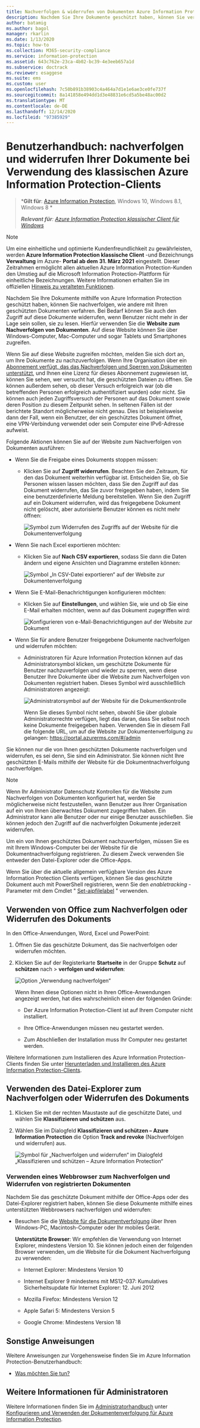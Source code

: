 ```yaml
---
title: Nachverfolgen & widerrufen von Dokumenten Azure Information Protection klassischen Clients
description: Nachdem Sie Ihre Dokumente geschützt haben, können Sie verfolgen, wie sie von Benutzern verwendet werden. Bei Bedarf können Sie auch den Zugriff auf diese Dokumente widerrufen, wenn Benutzer nicht mehr in der Lage sein sollen, sie zu lesen.
author: batamig
ms.author: bagol
manager: rkarlin
ms.date: 1/13/2020
ms.topic: how-to
ms.collection: M365-security-compliance
ms.service: information-protection
ms.assetid: 643c762e-23ca-4b02-bc39-4e3eeb657a1d
ms.subservice: doctrack
ms.reviewer: esaggese
ms.suite: ems
ms.custom: user
ms.openlocfilehash: 7c50b891b38903c4a464a7d1e1e6ae3ce0fe737f
ms.sourcegitcommit: 8a141858e494dd1d3e48831e6cd5a5be48ac00d2
ms.translationtype: MT
ms.contentlocale: de-DE
ms.lasthandoff: 12/14/2020
ms.locfileid: "97385929"
---
```

# <a name="user-guide-track-and-revoke-your-documents-when-you-use-the-azure-information-protection-classic-client"></a>Benutzerhandbuch: nachverfolgen und widerrufen Ihrer Dokumente bei Verwendung des klassischen Azure Information Protection-Clients

>***Gilt für**: [Azure Information Protection](https://azure.microsoft.com/pricing/details/information-protection), Windows 10, Windows 8.1, Windows 8 *
>
>***Relevant für**: [Azure Information Protection klassischer Client für Windows](../faqs.md#whats-the-difference-between-the-azure-information-protection-classic-and-unified-labeling-clients)*

>[!NOTE] 
> Um eine einheitliche und optimierte Kundenfreundlichkeit zu gewährleisten, werden **Azure Information Protection klassische Client** -und Bezeichnungs **Verwaltung** im Azure- **Portal ab dem** **31. März 2021** eingestellt. Dieser Zeitrahmen ermöglicht allen aktuellen Azure Information Protection-Kunden den Umstieg auf die Microsoft Information Protection-Plattform für einheitliche Bezeichnungen. Weitere Informationen erhalten Sie im offiziellen [Hinweis zu veralteten Funktionen](https://aka.ms/aipclassicsunset).

Nachdem Sie Ihre Dokumente mithilfe von Azure Information Protection geschützt haben, können Sie nachverfolgen, wie andere mit Ihren geschützten Dokumenten verfahren. Bei Bedarf können Sie auch den Zugriff auf diese Dokumente widerrufen, wenn Benutzer nicht mehr in der Lage sein sollen, sie zu lesen. Hierfür verwenden Sie die **Website zum Nachverfolgen von Dokumenten**. Auf diese Website können Sie über Windows-Computer, Mac-Computer und sogar Tablets und Smartphones zugreifen.

Wenn Sie auf diese Website zugreifen möchten, melden Sie sich dort an, um Ihre Dokumente zu nachzuverfolgen. Wenn Ihre Organisation über ein [Abonnement verfügt, das das Nachverfolgen und Sperren von Dokumenten unterstützt](https://www.microsoft.com/cloud-platform/azure-information-protection-features), und Ihnen eine Lizenz für dieses Abonnement zugewiesen ist, können Sie sehen, wer versucht hat, die geschützten Dateien zu öffnen. Sie können außerdem sehen, ob dieser Versuch erfolgreich war (ob die betreffenden Personen erfolgreich authentifiziert wurden) oder nicht. Sie können auch jeden Zugriffsversuch der Personen auf das Dokument sowie deren Position zu diesem Zeitpunkt sehen. In seltenen Fällen ist der berichtete Standort möglicherweise nicht genau. Dies ist beispielsweise dann der Fall, wenn ein Benutzer, der ein geschütztes Dokument öffnet, eine VPN-Verbindung verwendet oder sein Computer eine IPv6-Adresse aufweist.

Folgende Aktionen können Sie auf der Website zum Nachverfolgen von Dokumenten ausführen:

- Wenn Sie die Freigabe eines Dokuments stoppen müssen: 
    
    - Klicken Sie auf **Zugriff widerrufen**. Beachten Sie den Zeitraum, für den das Dokument weiterhin verfügbar ist. Entscheiden Sie, ob Sie Personen wissen lassen möchten, dass Sie den Zugriff auf das Dokument widerrufen, das Sie zuvor freigegeben haben, indem Sie eine benutzerdefinierte Meldung bereitstellen. Wenn Sie den Zugriff auf ein Dokument widerrufen, wird das freigegebene Dokument nicht gelöscht, aber autorisierte Benutzer können es nicht mehr öffnen:
        
        ![Symbol zum Widerrufen des Zugriffs auf der Website für die Dokumentenverfolgung](../media/tracking-site-revoke-access-icon.png)
        
- Wenn Sie nach Excel exportieren möchten: 
    
    - Klicken Sie auf **Nach CSV exportieren**, sodass Sie dann die Daten ändern und eigene Ansichten und Diagramme erstellen können:
         
        ![Symbol „In CSV-Datei exportieren“ auf der Website zur Dokumentenverfolgung](../media/tracking-site-export-icon.png)
         
- Wenn Sie E-Mail-Benachrichtigungen konfigurieren möchten: 
     
    - Klicken Sie auf **Einstellungen**, und wählen Sie, wie und ob Sie eine E-Mail erhalten möchten, wenn auf das Dokument zugegriffen wird:
        
        ![Konfigurieren von e-Mail-Benachrichtigungen auf der Website zur Dokument](../media/tracking-site-settings-email.png)

- Wenn Sie für andere Benutzer freigegebene Dokumente nachverfolgen und widerrufen möchten:
    
    - Administratoren für Azure Information Protection können auf das Administratorsymbol klicken, um geschützte Dokumente für Benutzer nachzuverfolgen und wieder zu sperren, wenn diese Benutzer Ihre Dokumente über die Website zum Nachverfolgen von Dokumenten registriert haben. Dieses Symbol wird ausschließlich Administratoren angezeigt:
        
        ![Administratorsymbol auf der Website für die Dokumentkontrolle](../media/tracking-site-admin-icon.png)
        
        Wenn Sie dieses Symbol nicht sehen, obwohl Sie über globale Administratorrechte verfügen, liegt das daran, dass Sie selbst noch keine Dokumente freigegeben haben. Verwenden Sie in diesem Fall die folgende URL, um auf die Website zur Dokumentenverfolgung zu gelangen: https://portal.azurerms.com/#/admin

Sie können nur die von Ihnen geschützten Dokumente nachverfolgen und widerrufen, es sei denn, Sie sind ein Administrator. Sie können nicht Ihre geschützten E-Mails mithilfe der Website für die Dokumentnachverfolgung nachverfolgen.

> [!NOTE] 
> Wenn Ihr Administrator Datenschutz Kontrollen für die Website zum Nachverfolgen von Dokumenten konfiguriert hat, werden Sie möglicherweise nicht festzustellen, wann Benutzer aus Ihrer Organisation auf ein von Ihnen überwachtes Dokument zugegriffen haben. Ein Administrator kann alle Benutzer oder nur einige Benutzer ausschließen. Sie können jedoch den Zugriff auf die nachverfolgten Dokumente jederzeit widerrufen.

Um ein von Ihnen geschütztes Dokument nachzuverfolgen, müssen Sie es mit Ihrem Windows-Computer bei der Website für die Dokumentnachverfolgung registrieren. Zu diesem Zweck verwenden Sie entweder den Datei-Explorer oder die Office-Apps.

Wenn Sie über die aktuelle allgemein verfügbare Version des Azure Information Protection Clients verfügen, können Sie das geschützte Dokument auch mit PowerShell registrieren, wenn Sie den *enabletracking* -Parameter mit dem Cmdlet " [Set-aipfilelabel](/powershell/azureinformationprotection/vlatest/set-aipfilelabel) " verwenden.

## <a name="using-office-to-track-or-revoke-the-document"></a>Verwenden von Office zum Nachverfolgen oder Widerrufen des Dokuments

In den Office-Anwendungen, Word, Excel und PowerPoint: 

1. Öffnen Sie das geschützte Dokument, das Sie nachverfolgen oder widerrufen möchten.

2. Klicken Sie auf der Registerkarte **Startseite** in der Gruppe **Schutz** auf **schützen** nach  >  **verfolgen und widerrufen**:

    ![Option „Verwendung nachverfolgen“](../media/track-usage-callout.png)
    
    Wenn Ihnen diese Optionen nicht in Ihren Office-Anwendungen angezeigt werden, hat dies wahrscheinlich einen der folgenden Gründe:
    
    - Der Azure Information Protection-Client ist auf Ihrem Computer nicht installiert.
    
    - Ihre Office-Anwendungen müssen neu gestartet werden.
    
    - Zum Abschließen der Installation muss Ihr Computer neu gestartet werden.
    
Weitere Informationen zum Installieren des Azure Information Protection-Clients finden Sie unter [Herunterladen und Installieren des Azure Information Protection-Clients](install-client-app.md).

## <a name="using-file-explorer-to-track-or-revoke-the-document"></a>Verwenden des Datei-Explorer zum Nachverfolgen oder Widerrufen des Dokuments

1. Klicken Sie mit der rechten Maustaste auf die geschützte Datei, und wählen Sie **Klassifizieren und schützen** aus.

2. Wählen Sie im Dialogfeld **Klassifizieren und schützen – Azure Information Protection** die Option **Track and revoke** (Nachverfolgen und widerrufen) aus.

    ![Symbol für „Nachverfolgen und widerrufen“ im Dialogfeld „Klassifizieren und schützen – Azure Information Protection“](../media/track-and-revoke.png)


### <a name="using-a-web-browser-to-track-and-revoke-documents-that-you-have-registered"></a>Verwenden eines Webbrowser zum Nachverfolgen und Widerrufen von registrierten Dokumenten

Nachdem Sie das geschützte Dokument mithilfe der Office-Apps oder des Datei-Explorer registriert haben, können Sie diese Dokumente mithilfe eines unterstützten Webbrowsers nachverfolgen und widerrufen:

- Besuchen Sie die [Website für die Dokumentverfolgung](https://go.microsoft.com/fwlink/?LinkId=529562) über Ihren Windows-PC, Macintosh-Computer oder Ihr mobiles Gerät.

    **Unterstützte Browser**: Wir empfehlen die Verwendung von Internet Explorer, mindestens Version 10. Sie können jedoch einen der folgenden Browser verwenden, um die Website für die Dokument Nachverfolgung zu verwenden:

    - Internet Explorer: Mindestens Version 10

    - Internet Explorer 9 mindestens mit MS12-037: Kumulatives Sicherheitsupdate für Internet Explorer: 12. Juni 2012

    - Mozilla Firefox: Mindestens Version 12

    - Apple Safari 5: Mindestens Version 5

    - Google Chrome: Mindestens Version 18


## <a name="other-instructions"></a>Sonstige Anweisungen
Weitere Anweisungen zur Vorgehensweise finden Sie im Azure Information Protection-Benutzerhandbuch:

- [Was möchten Sie tun?](client-user-guide.md#what-do-you-want-to-do)

## <a name="additional-information-for-administrators"></a>Weitere Informationen für Administratoren    
Weitere Informationen finden Sie im [Administratorhandbuch](client-admin-guide.md) unter [Konfigurieren und Verwenden der Dokumentenverfolgung für Azure Information Protection](client-admin-guide-document-tracking.md).
